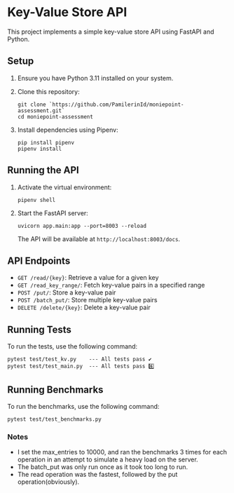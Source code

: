 # Key-Value Store API

This project implements a simple key-value store API using FastAPI and Python.

## Setup

1. Ensure you have Python 3.11 installed on your system.

2. Clone this repository:
   ```
   git clone `https://github.com/PamilerinId/moniepoint-assessment.git`
   cd moniepoint-assessment
   ```

3. Install dependencies using Pipenv:
   ```
   pip install pipenv
   pipenv install
   ```

## Running the API

1. Activate the virtual environment:
   ```
   pipenv shell
   ```

2. Start the FastAPI server:
   ```
   uvicorn app.main:app --port=8003 --reload 
   ```

   The API will be available at `http://localhost:8003/docs`.

## API Endpoints

- `GET /read/{key}`: Retrieve a value for a given key
- `GET /read_key_range/`: Fetch key-value pairs in a specified range
- `POST /put/`: Store a key-value pair
- `POST /batch_put/`: Store multiple key-value pairs
- `DELETE /delete/{key}`: Delete a key-value pair

## Running Tests

To run the tests, use the following command:
```
pytest test/test_kv.py    --- All tests pass ✔️
pytest test/test_main.py  --- All tests pass 6️⃣
```

## Running Benchmarks

To run the benchmarks, use the following command:
```
pytest test/test_benchmarks.py
```   
### Notes
- I set the max_entries to 10000, and ran the benchmarks 3 times for each operation in an attempt to simulate a heavy load on the server.
- The batch_put was only run once as it took too long to run.
- The read operation was the fastest, followed by the put operation(obviously).


